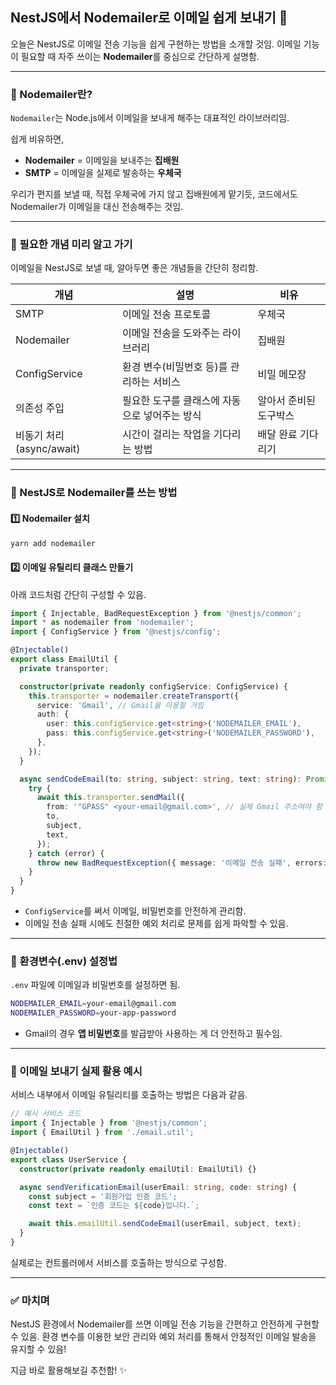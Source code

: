 ## NestJS에서 Nodemailer로 이메일 쉽게 보내기 📧

오늘은 NestJS로 이메일 전송 기능을 쉽게 구현하는 방법을 소개할 것임. 이메일 기능이 필요할 때 자주 쓰이는 **Nodemailer**를 중심으로 간단하게 설명함.

---

### 📌 Nodemailer란?

`Nodemailer`는 Node.js에서 이메일을 보내게 해주는 대표적인 라이브러리임.

쉽게 비유하면,

* **Nodemailer** = 이메일을 보내주는 **집배원**
* **SMTP** = 이메일을 실제로 발송하는 **우체국**

우리가 편지를 보낼 때, 직접 우체국에 가지 않고 집배원에게 맡기듯, 코드에서도 Nodemailer가 이메일을 대신 전송해주는 것임.

---

### 📌 필요한 개념 미리 알고 가기

이메일을 NestJS로 보낼 때, 알아두면 좋은 개념들을 간단히 정리함.

| 개념                   | 설명                        | 비유           |
| -------------------- | ------------------------- | ------------ |
| SMTP                 | 이메일 전송 프로토콜               | 우체국          |
| Nodemailer           | 이메일 전송을 도와주는 라이브러리        | 집배원          |
| ConfigService        | 환경 변수(비밀번호 등)를 관리하는 서비스   | 비밀 메모장       |
| 의존성 주입               | 필요한 도구를 클래스에 자동으로 넣어주는 방식 | 알아서 준비된 도구박스 |
| 비동기 처리 (async/await) | 시간이 걸리는 작업을 기다리는 방법       | 배달 완료 기다리기   |

---

### 📌 NestJS로 Nodemailer를 쓰는 방법

#### 1️⃣ Nodemailer 설치

```bash
yarn add nodemailer
```

#### 2️⃣ 이메일 유틸리티 클래스 만들기

아래 코드처럼 간단히 구성할 수 있음.

```typescript
import { Injectable, BadRequestException } from '@nestjs/common';
import * as nodemailer from 'nodemailer';
import { ConfigService } from '@nestjs/config';

@Injectable()
export class EmailUtil {
  private transporter;

  constructor(private readonly configService: ConfigService) {
    this.transporter = nodemailer.createTransport({
      service: 'Gmail', // Gmail을 이용할 거임
      auth: {
        user: this.configService.get<string>('NODEMAILER_EMAIL'),
        pass: this.configService.get<string>('NODEMAILER_PASSWORD'),
      },
    });
  }

  async sendCodeEmail(to: string, subject: string, text: string): Promise<void> {
    try {
      await this.transporter.sendMail({
        from: '"GPASS" <your-email@gmail.com>', // 실제 Gmail 주소여야 함
        to,
        subject,
        text,
      });
    } catch (error) {
      throw new BadRequestException({ message: '이메일 전송 실패', errors: { message: error.message } });
    }
  }
}
```

* `ConfigService`를 써서 이메일, 비밀번호를 안전하게 관리함.
* 이메일 전송 실패 시에도 친절한 예외 처리로 문제를 쉽게 파악할 수 있음.

---

### 📌 환경변수(.env) 설정법

`.env` 파일에 이메일과 비밀번호를 설정하면 됨.

```bash
NODEMAILER_EMAIL=your-email@gmail.com
NODEMAILER_PASSWORD=your-app-password
```

* Gmail의 경우 **앱 비밀번호**를 발급받아 사용하는 게 더 안전하고 필수임.

---

### 📌 이메일 보내기 실제 활용 예시

서비스 내부에서 이메일 유틸리티를 호출하는 방법은 다음과 같음.

```typescript
// 예시 서비스 코드
import { Injectable } from '@nestjs/common';
import { EmailUtil } from './email.util';

@Injectable()
export class UserService {
  constructor(private readonly emailUtil: EmailUtil) {}

  async sendVerificationEmail(userEmail: string, code: string) {
    const subject = '회원가입 인증 코드';
    const text = `인증 코드는 ${code}입니다.`;

    await this.emailUtil.sendCodeEmail(userEmail, subject, text);
  }
}
```

실제로는 컨트롤러에서 서비스를 호출하는 방식으로 구성함.

---

### ✅ 마치며

NestJS 환경에서 Nodemailer를 쓰면 이메일 전송 기능을 간편하고 안전하게 구현할 수 있음. 환경 변수를 이용한 보안 관리와 예외 처리를 통해서 안정적인 이메일 발송을 유지할 수 있음!

지금 바로 활용해보길 추천함! ✨
